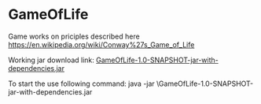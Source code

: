# GameOfLife

Game works on priciples described here https://en.wikipedia.org/wiki/Conway%27s_Game_of_Life

Working jar download link: <a href="https://github.com/Hasatori/GameOfLife/raw/master/GameOfLife-1.0-SNAPSHOT-jar-with-dependencies.jar" download>GameOfLife-1.0-SNAPSHOT-jar-with-dependencies.jar</a>

To start the use following command: java -jar <absolute-path-to-the-jar>\GameOfLife-1.0-SNAPSHOT-jar-with-dependencies.jar 
